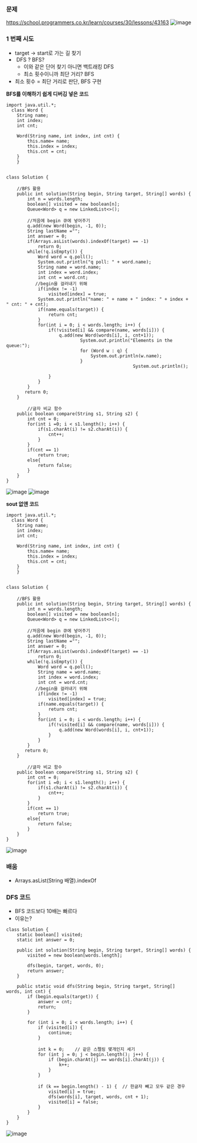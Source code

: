 ### **문제**         

https://school.programmers.co.kr/learn/courses/30/lessons/43163
![image](https://github.com/sunwon12/Today-I-Learn/assets/92251131/1bb3fd63-2c5c-4a0b-94c1-69fe5a7a32eb)



### **1 번째 시도**   

-   target -> start로 가는 길 찾기
-    DFS ? BFS?
    -   이와 같은 단어 찾기 아니면 백트래킹 DFS
    -   최소 횟수이니까 최단 거리? BFS
-   최소 횟수 = 최단 거리로 판단, BFS 구현

**BFS를 이해하기 쉽게 디버깅 넣은 코드**

```
import java.util.*;
  class Word {
    String name;
    int index;
    int cnt;
    
    Word(String name, int index, int cnt) {
        this.name= name;
        this.index = index;
        this.cnt = cnt;
    }
    }


class Solution {
  
    //BFS 활용
    public int solution(String begin, String target, String[] words) {
        int n = words.length;
        boolean[] visited = new boolean[n];
        Queue<Word> q = new LinkedList<>();
        
        //처음에 begin 큐에 넣어주기
        q.add(new Word(begin, -1, 0));        
        String lastName ="";
        int answer = 0;
        if(Arrays.asList(words).indexOf(target) == -1)
            return 0;
        while(!q.isEmpty()) {
            Word word = q.poll();
            System.out.println("q poll: " + word.name);
            String name = word.name;
            int index = word.index;
            int cnt = word.cnt;
           //begin을 걸러내기 위해
            if(index != -1)
                visited[index] = true;
            System.out.println("name: " + name + " index: " + index + " cnt: " + cnt);
            if(name.equals(target)) {
                return cnt;
            }
            for(int i = 0; i < words.length; i++) {
                if(!visited[i] && compare(name, words[i])) {
                    q.add(new Word(words[i], i, cnt+1));
                            System.out.println("Elements in the queue:");
                            for (Word w : q) {
                                System.out.println(w.name);
                            }
                                                System.out.println();

                }
            }
        }
       return 0;
    }
    
        //글자 비교 함수
    public boolean compare(String s1, String s2) {
        int cnt = 0;
        for(int i =0; i < s1.length(); i++) {
            if(s1.charAt(i) != s2.charAt(i)) {
                cnt++;
            }
        }
        if(cnt == 1)
            return true;
        else{
            return false;
        }
    }
}
```

![image](https://github.com/sunwon12/Today-I-Learn/assets/92251131/fce24c01-1ecd-4523-bc20-0b3c394de011)
![image](https://github.com/sunwon12/Today-I-Learn/assets/92251131/980dd79a-9f91-49f9-b0e2-248aba947ef0)

**sout 없앤 코드**

```
import java.util.*;
  class Word {
    String name;
    int index;
    int cnt;
    
    Word(String name, int index, int cnt) {
        this.name= name;
        this.index = index;
        this.cnt = cnt;
    }
    }


class Solution {
  
    //BFS 활용
    public int solution(String begin, String target, String[] words) {
        int n = words.length;
        boolean[] visited = new boolean[n];
        Queue<Word> q = new LinkedList<>();
        
        //처음에 begin 큐에 넣어주기
        q.add(new Word(begin, -1, 0));        
        String lastName ="";
        int answer = 0;
        if(Arrays.asList(words).indexOf(target) == -1)
            return 0;
        while(!q.isEmpty()) {
            Word word = q.poll();
            String name = word.name;
            int index = word.index;
            int cnt = word.cnt;
           //begin을 걸러내기 위해
            if(index != -1)
                visited[index] = true;
            if(name.equals(target)) {
                return cnt;
            }
            for(int i = 0; i < words.length; i++) {
                if(!visited[i] && compare(name, words[i])) {
                    q.add(new Word(words[i], i, cnt+1));
                }
            }
        }
       return 0;
    }
    
        //글자 비교 함수
    public boolean compare(String s1, String s2) {
        int cnt = 0;
        for(int i =0; i < s1.length(); i++) {
            if(s1.charAt(i) != s2.charAt(i)) {
                cnt++;
            }
        }
        if(cnt == 1)
            return true;
        else{
            return false;
        }
    }
}
```

![image](https://github.com/sunwon12/Today-I-Learn/assets/92251131/097ced04-3047-4dec-a11a-31f178f2c039)

### **배움**

-   Arrays.asList(String 배열).indexOf 

### **DFS 코드** 

-   BFS 코드보다 10배는 빠르다
-   이유는?
    

```
class Solution {
    static boolean[] visited;
    static int answer = 0;
    
    public int solution(String begin, String target, String[] words) {
        visited = new boolean[words.length];

        dfs(begin, target, words, 0);
        return answer;
    }
    
    public static void dfs(String begin, String target, String[] words, int cnt) {
        if (begin.equals(target)) {
            answer = cnt;
            return;
        }

        for (int i = 0; i < words.length; i++) {
            if (visited[i]) {
                continue;
            }

            int k = 0;    // 같은 스펠링 몇개인지 세기
            for (int j = 0; j < begin.length(); j++) {
                if (begin.charAt(j) == words[i].charAt(j)) {
                    k++;
                }
            }

            if (k == begin.length() - 1) {  // 한글자 빼고 모두 같은 경우
                visited[i] = true;
                dfs(words[i], target, words, cnt + 1);
                visited[i] = false;
            }
        }
    }
}
```

![image](https://github.com/sunwon12/Today-I-Learn/assets/92251131/65a0eaf2-3d23-4c00-9115-e8a50e1aac59)
